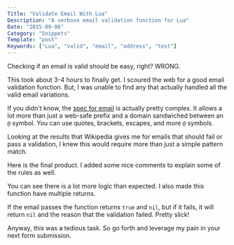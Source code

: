 ```yaml
---
Title: "Validate Email With Lua"
Description: "A verbose email validation function for Lua"
Date: "2015-09-06"
Category: "Snippets"
Template: "post"
Keywords: ["Lua", "valid", "email", "address", "test"]
---
```


Checking if an email is valid should be easy, right? WRONG.

This took about 3-4 hours to finally get. I scoured the web for a good email validation function. But, I was unable to find any that actually handled all the valid email variations.

If you didn't know, the [spec for email](https://en.wikipedia.org/wiki/Email_address#Examples) is actually pretty complex. It allows a lot more than just a web-safe prefix and a domain sandwiched between an `@` symbol. You can use quotes, brackets, escapes, and more `@` symbols.

Looking at the results that Wikipedia gives me for emails that should fail or pass a validation, I knew this would require more than just a simple pattern match.

Here is the final product. I added some nice comments to explain some of the rules as well.

<script src="https://gist.github.com/james2doyle/67846afd05335822c149.js"></script>

You can see there is a lot more logic than expected. I also made this function have multiple returns.

If the email passes the function returns `true` and `nil`, but if it fails, it will return `nil` and the reason that the validation failed. Pretty slick!

Anyway, this was a tedious task. So go forth and leverage my pain in your next form submission.

